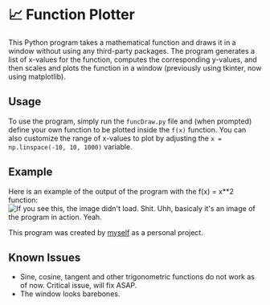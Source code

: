 # 📈 Function Plotter

This Python program takes a mathematical function and draws it in a window without using any third-party packages. The program generates a list of x-values for the function, computes the corresponding y-values, and then scales and plots the function in a window (previously using tkinter, now using matplotlib).

## Usage

To use the program, simply run the `funcDraw.py` file and (when prompted) define your own function to be plotted inside the `f(x)` function. You can also customize the range of x-values to plot by adjusting the `x = np.linspace(-10, 10, 1000)` variable.


## Example
Here is an example of the output of the program with the f(x) = x**2 function:
![If you see this, the image didn't load. Shit. Uhh, basicaly it's an image of the program in action. Yeah.](https://i.imgur.com/VLsqAYh.png)

This program was created by [myself](https://github.com/necogay) as a personal project.

## Known Issues
- Sine, cosine, tangent and other trigonometric functions do not work as of now. Critical issue, will fix ASAP.
- The window looks barebones.